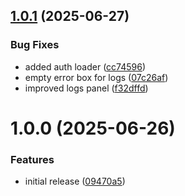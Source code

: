 ## [1.0.1](https://github.com/RA341/dockman/compare/v1.0.0...v1.0.1) (2025-06-27)


### Bug Fixes

* added auth loader ([cc74596](https://github.com/RA341/dockman/commit/cc7459697d91ec6d76ee2bb9b6fccf5047d201f6))
* empty error box for logs ([07c26af](https://github.com/RA341/dockman/commit/07c26af61984c9a0e3f0ffd58a4943b359a87cc8))
* improved logs panel ([f32dffd](https://github.com/RA341/dockman/commit/f32dffd76910b904c50659aaf8430edc807cfc6d))

# 1.0.0 (2025-06-26)


### Features

* initial release ([09470a5](https://github.com/RA341/dockman/commit/09470a5d49f4e9fca6b69fec6d72ea98db208209))
